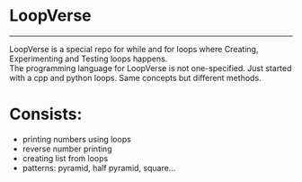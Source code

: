 # LoopVerse
---  
LoopVerse is a special repo for while and for loops where Creating, Experimenting and Testing loops happens.  
The programming language for LoopVerse is not one-specified. Just started with a cpp and python loops. Same concepts but different methods.

# Consists:
- printing numbers using loops  
- reverse number printing  
- creating list from loops  
- patterns: pyramid, half pyramid, square...  
